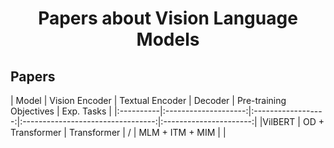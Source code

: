 # <center> Papers about Vision Language Models</center>

## Papers


| Model     | Vision Encoder       | Textual Encoder    | Decoder | Pre-training Objectives | Exp. Tasks             |
|:----------|:--------------------:|:------------------:|:---------------------------------:|:----------------------:|
|VilBERT    | OD + Transformer     | Transformer        | /       | MLM + ITM + MIM         |                        |
